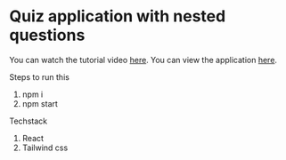 # Quiz application with nested questions

You can watch the tutorial video [here](https://www.loom.com/embed/cbf2553613544c5489a1cd8e6d84241c).
You can view the application [here](http://monetree.github.io/quiz).

Steps to run this

1. npm i
2. npm start

Techstack

1. React
2. Tailwind css
